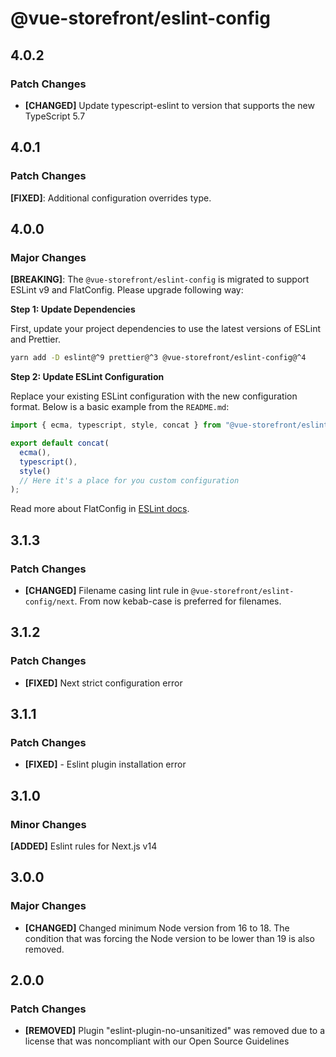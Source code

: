 # @vue-storefront/eslint-config

## 4.0.2

### Patch Changes

- **[CHANGED]** Update typescript-eslint to version that supports the new TypeScript 5.7

## 4.0.1

### Patch Changes

**[FIXED]**: Additional configuration overrides type.

## 4.0.0

### Major Changes

**[BREAKING]**: The `@vue-storefront/eslint-config` is migrated to support ESLint v9 and FlatConfig. Please upgrade following way:

**Step 1: Update Dependencies**

First, update your project dependencies to use the latest versions of ESLint and Prettier.

```bash
yarn add -D eslint@^9 prettier@^3 @vue-storefront/eslint-config@^4
```

**Step 2: Update ESLint Configuration**

Replace your existing ESLint configuration with the new configuration format. Below is a basic example from the `README.md`:

```js
import { ecma, typescript, style, concat } from "@vue-storefront/eslint-config";

export default concat(
  ecma(),
  typescript(),
  style()
  // Here it's a place for you custom configuration
);
```

Read more about FlatConfig in [ESLint docs](https://eslint.org/docs/latest/use/configure/).

## 3.1.3

### Patch Changes

- **[CHANGED]** Filename casing lint rule in `@vue-storefront/eslint-config/next`. From now kebab-case is preferred for filenames.

## 3.1.2

### Patch Changes

- **[FIXED]** Next strict configuration error

## 3.1.1

### Patch Changes

- **[FIXED]** - Eslint plugin installation error

## 3.1.0

### Minor Changes

**[ADDED]** Eslint rules for Next.js v14

## 3.0.0

### Major Changes

- **[CHANGED]** Changed minimum Node version from 16 to 18. The condition that was forcing the Node version to be lower than 19 is also removed.

## 2.0.0

### Patch Changes

- **[REMOVED]** Plugin "eslint-plugin-no-unsanitized" was removed due to a license that was noncompliant with our Open Source Guidelines
